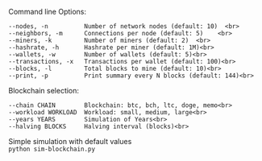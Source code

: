 Command line Options:<br> 
```
--nodes, -n          Number of network nodes (default: 10)  <br> 
--neighbors, -m      Connections per node (default: 5)    <br> 
--miners, -k         Number of miners (default: 2)  <br> 
--hashrate, -h       Hashrate per miner (default: 1M)<br> 
--wallets, -w        Number of wallets (default: 5)<br> 
--transactions, -x   Transactions per wallet (default: 100)<br> 
--blocks, -l         Total blocks to mine (default: 10)<br> 
--print, -p          Print summary every N blocks (default: 144)<br> 
```
Blockchain selection:<br> 
```
--chain CHAIN        Blockchain: btc, bch, ltc, doge, memo<br> 
--workload WORKLOAD  Workload: small, medium, large<br> 
--years YEARS        Simulation of Years<br> 
--halving BLOCKS     Halving interval (blocks)<br> 
```
Simple simulation with default values<br> 
```python sim-blockchain.py```

